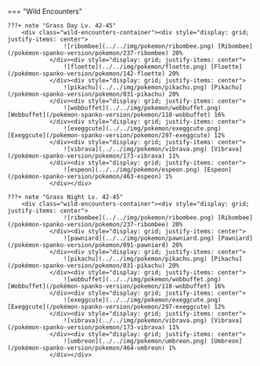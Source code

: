 

=== "Wild Encounters"


	???+ note "Grass Day Lv. 42-45"
		<div class="wild-encounters-container"><div style="display: grid; justify-items: center">
                    ![ribombee](../../img/pokemon/ribombee.png) [Ribombee](/pokémon-spanko-version/pokemon/237-ribombee) 20%
                </div><div style="display: grid; justify-items: center">
                    ![floette](../../img/pokemon/floette.png) [Floette](/pokémon-spanko-version/pokemon/142-floette) 20%
                </div><div style="display: grid; justify-items: center">
                    ![pikachu](../../img/pokemon/pikachu.png) [Pikachu](/pokémon-spanko-version/pokemon/031-pikachu) 20%
                </div><div style="display: grid; justify-items: center">
                    ![wobbuffet](../../img/pokemon/wobbuffet.png) [Wobbuffet](/pokémon-spanko-version/pokemon/118-wobbuffet) 16%
                </div><div style="display: grid; justify-items: center">
                    ![exeggcute](../../img/pokemon/exeggcute.png) [Exeggcute](/pokémon-spanko-version/pokemon/297-exeggcute) 12%
                </div><div style="display: grid; justify-items: center">
                    ![vibrava](../../img/pokemon/vibrava.png) [Vibrava](/pokémon-spanko-version/pokemon/173-vibrava) 11%
                </div><div style="display: grid; justify-items: center">
                    ![espeon](../../img/pokemon/espeon.png) [Espeon](/pokémon-spanko-version/pokemon/463-espeon) 1%
                </div></div>

	???+ note "Grass Night Lv. 42-45"
		<div class="wild-encounters-container"><div style="display: grid; justify-items: center">
                    ![ribombee](../../img/pokemon/ribombee.png) [Ribombee](/pokémon-spanko-version/pokemon/237-ribombee) 20%
                </div><div style="display: grid; justify-items: center">
                    ![pawniard](../../img/pokemon/pawniard.png) [Pawniard](/pokémon-spanko-version/pokemon/091-pawniard) 20%
                </div><div style="display: grid; justify-items: center">
                    ![pikachu](../../img/pokemon/pikachu.png) [Pikachu](/pokémon-spanko-version/pokemon/031-pikachu) 20%
                </div><div style="display: grid; justify-items: center">
                    ![wobbuffet](../../img/pokemon/wobbuffet.png) [Wobbuffet](/pokémon-spanko-version/pokemon/118-wobbuffet) 16%
                </div><div style="display: grid; justify-items: center">
                    ![exeggcute](../../img/pokemon/exeggcute.png) [Exeggcute](/pokémon-spanko-version/pokemon/297-exeggcute) 12%
                </div><div style="display: grid; justify-items: center">
                    ![vibrava](../../img/pokemon/vibrava.png) [Vibrava](/pokémon-spanko-version/pokemon/173-vibrava) 11%
                </div><div style="display: grid; justify-items: center">
                    ![umbreon](../../img/pokemon/umbreon.png) [Umbreon](/pokémon-spanko-version/pokemon/464-umbreon) 1%
                </div></div>



